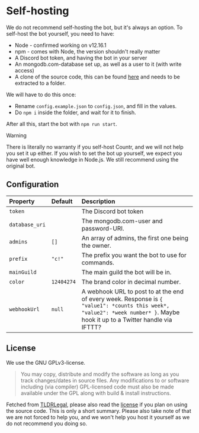 # Self-hosting

We do not recommend self-hosting the bot, but it's always an option. To self-host the bot yourself, you need to have:

* Node - confirmed working on v12.16.1
* npm - comes with Node, the version shouldn't really matter
* A Discord bot token, and having the bot in your server
* An mongodb.com-database set up, as well as a user to it (with write access)
* A clone of the source code, this can be found [here](https://github.com/countr/countr) and needs to be extracted to a folder.

We will have to do this once:

* Rename `config.example.json` to `config.json`, and fill in the values.
* Do `npm i` inside the folder, and wait for it to finish.

After all this, start the bot with `npm run start`.

> [!WARNING]
> There is literally no warranty if you self-host Countr, and we will not help you set it up either. If you wish to set the bot up yourself, we expect you have well enough knowledge in Node.js. We still recommend using the original bot.

## Configuration

| Property       | Default    | Description |
|:---------------|:-----------|:------------|
| `token`        |            | The Discord bot token |
| `database_uri` |            | The mongodb.com-user and password-URI. | N/A |
| `admins`       | `[]`       | An array of admins, the first one being the owner. |
| `prefix`       | `"c!"`     | The prefix you want the bot to use for commands. |
| `mainGuild`    |            | The main guild the bot will be in. |
| `color`        | `12404274` | The brand color in decimal number. |
| `webhookUrl`      | `null`     | A webhook URL to post to at the end of every week. Response is `{ "value1": *counts this week*, "value2": *week number* }`. Maybe hook it up to a Twitter handle via IFTTT? |

## License

We use the GNU GPLv3-license.

> You may copy, distribute and modify the software as long as you track changes/dates in source files. Any modifications to or software including (via compiler) GPL-licensed code must also be made available under the GPL along with build & install instructions.

Fetched from [TLDRLegal](https://tldrlegal.com/license/gnu-general-public-license-v3-(gpl-3)), please also read the [license](https://github.com/countr/countr/blob/master/LICENSE) if you plan on using the source code. This is only a short summary. Please also take note of that we are not forced to help you, and we won't help you host it yourself as we do not recommend you doing so.
